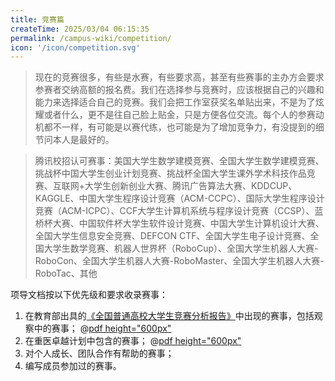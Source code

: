 ```yaml
---
title: 竞赛篇
createTime: 2025/03/04 06:15:35
permalink: /campus-wiki/competition/
icon: '/icon/competition.svg'
---
```


> 现在的竞赛很多，有些是水赛，有些要求高，甚至有些赛事的主办方会要求参赛者交纳高额的报名费。我们在选择参与竞赛时，应该根据自己的兴趣和能力来选择适合自己的竞赛。我们会把工作室获奖名单贴出来，不是为了炫耀或者什么，更不是往自己脸上贴金，只是方便各位交流。每个人的参赛动机都不一样，有可能是以赛代练，也可能是为了增加竞争力，有没提到的细节问本人是最好的。

> 腾讯校招认可赛事：美国大学生数学建模竞赛、全国大学生数学建模竞赛、挑战杯中国大学生创业计划竞赛、挑战杯全国大学生课外学术科技作品竞赛、互联网+大学生创新创业大赛、腾讯广告算法大赛、KDDCUP、KAGGLE、中国大学生程序设计竞赛（ACM-CCPC）、国际大学生程序设计竞赛（ACM-ICPC）、CCF大学生计算机系统与程序设计竞赛（CCSP）、蓝桥杯大赛、中国软件杯大学生软件设计竞赛、中国大学生计算机设计大赛、全国大学生信息安全竞赛、DEFCON CTF、全国大学生电子设计竞赛、全国大学生数学竞赛、机器人世界杯（RoboCup）、全国大学生机器人大赛-RoboCon、全国大学生机器人大赛-RoboMaster、全国大学生机器人大赛-RoboTac、其他

项导文档按以下优先级和要求收录赛事：
1. 在教育部出具的[《全国普通高校大学生竞赛分析报告》](https://rank.moocollege.com/)中出现的赛事，包括观察中的赛事；
@[pdf height="600px"](https://cos.pguide.cloud/docs/competition2024.pdf)
2. 在重医卓越计划中包含的赛事；
@[pdf height="600px"](https://cos.pguide.cloud/docs/cqmu-competitions.pdf)
3. 对个人成长、团队合作有帮助的赛事；
4. 编写成员参加过的赛事。

